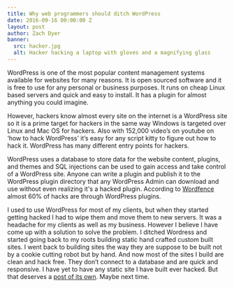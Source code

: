 ```yaml
---
title: Why web programmers should ditch WordPress
date: 2016-09-16 00:00:00 Z
layout: post
author: Zach Dyer
banner:
  src: hacker.jpg
  alt: Hacker hacking a laptop with gloves and a magnifying glass
---
```


WordPress is one of the most popular content management systems available for websites for many reasons. It is open sourced software and it is free to use for any personal or business purposes. It runs on cheap Linux based servers and quick and easy to install. It has a plugin for almost anything you could imagine.

However, hackers know almost every site on the internet is a WordPress site so it is a prime target for hackers in the same way Windows is targeted over Linux and Mac OS for hackers. Also with 152,000 video’s on youtube on ‘how to hack WordPress’ it’s easy for any script kitty to figure out how to hack it. WordPress has many different entry points for hackers.

WordPress uses a database to store data for the website content, plugins, and themes and SQL injections can be used to gain access and take control of a WordPress site. Anyone can write a plugin and publish it to the WordPress plugin directory that any WordPress Admin can download and use without even realizing it's a hacked plugin. According to [Wordfence](https://www.wordfence.com/blog/2016/03/attackers-gain-access-Wordpress-sites/) almost 60% of hacks are through WordPress plugins.

I used to use WordPress for most of my clients, but when they started getting hacked I had to wipe them and move them to new servers. It was a headache for my clients as well as my business. However I believe I have come up with a solution to solve the problem. I ditched Wordress and started going back to my roots building static hand crafted custom built sites. I went back to building sites the way they are suppose to be built not by a cookie cutting robot but by hand. And now most of the sites I build are clean and hack free. They don’t connect to a database and are quick and responsive. I have yet to have any static site I have built ever hacked. But that deserves a [post of its own](/2016/09/17/how-web-programmers-can-make-secure-websites.html). Maybe next time.
